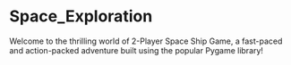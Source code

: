 # Space_Exploration
Welcome to the thrilling world of 2-Player Space Ship Game, a fast-paced and action-packed adventure built using the popular Pygame library!
